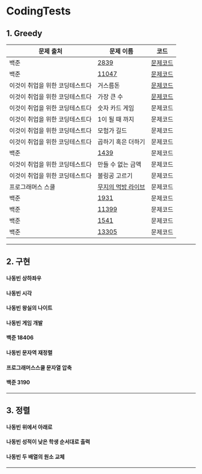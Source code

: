 # CodingTests

## 1. Greedy
|문제 출처|문제 이름|코드|
|--|--|--|
|백준|[2839](https://www.acmicpc.net/problem/2839)|[문제코드]()|
|백준|[11047](https://www.acmicpc.net/problem/11047)|[문제코드]()|
|이것이 취업을 위한 코딩테스트다|거스름돈|[문제코드]()|
|이것이 취업을 위한 코딩테스트다|가장 큰 수|[문제코드]()|
|이것이 취업을 위한 코딩테스트다|숫자 카드 게임|문제코드|
|이것이 취업을 위한 코딩테스트다|1이 될 때 까지|문제코드|
|이것이 취업을 위한 코딩테스트다|모험가 길드|문제코드|
|이것이 취업을 위한 코딩테스트다|곱하기 혹은 더하기|문제코드|
|백준|[1439](https://www.acmicpc.net/problem/1439)|문제코드|
|이것이 취업을 위한 코딩테스트다|만들 수 없는 금액|문제코드|
|이것이 취업을 위한 코딩테스트다|볼링공 고르기|문제코드|
|프로그래머스 스쿨|[무지의 먹방 라이브](https://school.programmers.co.kr/learn/courses/30/lessons/42891)|문제코드|
|백준|[1931](https://www.acmicpc.net/problem/1931)|문제코드|
|백준|[11399](https://www.acmicpc.net/problem/11399)|문제코드|
|백준|[1541](https://www.acmicpc.net/problem/1541)|문제코드|
|백준|[13305](https://www.acmicpc.net/problem/13305)|문제코드|

  ___
## 2. 구현
  #### 나동빈 상하좌우
  #### 나동빈 시각
  #### 나동빈 왕실의 나이트
  #### 나동빈 게임 개발
  #### 백준 18406
  #### 나동빈 문자역 재정렬
  #### 프로그래머스스쿨 문자열 압축
  #### 백준 3190
  ___
## 3. 정렬
  #### 나동빈 위에서 아래로
  #### 나동빈 성적이 낮은 학생 순서대로 출력
  #### 나동빈 두 배열의 원소 교체
  ___
